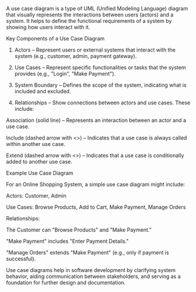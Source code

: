 A use case diagram is a type of UML (Unified Modeling Language) diagram that visually represents the interactions between users (actors) and a system. It helps to define the functional requirements of a system by showing how users interact with it.

Key Components of a Use Case Diagram

1. Actors – Represent users or external systems that interact with the system (e.g., customer, admin, payment gateway).


2. Use Cases – Represent specific functionalities or tasks that the system provides (e.g., "Login", "Make Payment").


3. System Boundary – Defines the scope of the system, indicating what is included and excluded.


4. Relationships – Show connections between actors and use cases. These include:

Association (solid line) – Represents an interaction between an actor and a use case.

Include (dashed arrow with <<include>>) – Indicates that a use case is always called within another use case.

Extend (dashed arrow with <<extend>>) – Indicates that a use case is conditionally added to another use case.




Example Use Case Diagram

For an Online Shopping System, a simple use case diagram might include:

Actors: Customer, Admin

Use Cases: Browse Products, Add to Cart, Make Payment, Manage Orders

Relationships:

The Customer can "Browse Products" and "Make Payment."

"Make Payment" includes "Enter Payment Details."

"Manage Orders" extends "Make Payment" (e.g., only if payment is successful).



Use case diagrams help in software development by clarifying system behavior, aiding communication between stakeholders, and serving as a foundation for further design and documentation.